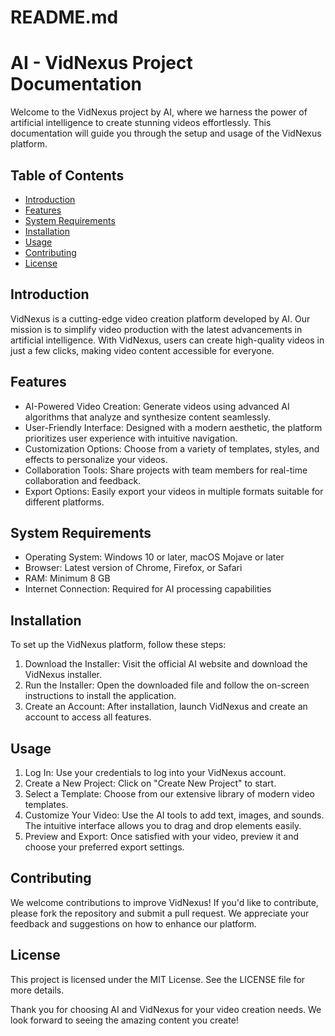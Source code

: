 # README.md

# AI - VidNexus Project Documentation

Welcome to the VidNexus project by AI, where we harness the power of artificial intelligence to create stunning videos effortlessly. This documentation will guide you through the setup and usage of the VidNexus platform.

## Table of Contents

- [Introduction](#introduction)
- [Features](#features)
- [System Requirements](#system-requirements)
- [Installation](#installation)
- [Usage](#usage)
- [Contributing](#contributing)
- [License](#license)

## Introduction

VidNexus is a cutting-edge video creation platform developed by AI. Our mission is to simplify video production with the latest advancements in artificial intelligence. With VidNexus, users can create high-quality videos in just a few clicks, making video content accessible for everyone.

## Features

- AI-Powered Video Creation: Generate videos using advanced AI algorithms that analyze and synthesize content seamlessly.
- User-Friendly Interface: Designed with a modern aesthetic, the platform prioritizes user experience with intuitive navigation.
- Customization Options: Choose from a variety of templates, styles, and effects to personalize your videos.
- Collaboration Tools: Share projects with team members for real-time collaboration and feedback.
- Export Options: Easily export your videos in multiple formats suitable for different platforms.

## System Requirements

- Operating System: Windows 10 or later, macOS Mojave or later
- Browser: Latest version of Chrome, Firefox, or Safari
- RAM: Minimum 8 GB
- Internet Connection: Required for AI processing capabilities

## Installation

To set up the VidNexus platform, follow these steps:

1. Download the Installer: Visit the official AI website and download the VidNexus installer.
2. Run the Installer: Open the downloaded file and follow the on-screen instructions to install the application.
3. Create an Account: After installation, launch VidNexus and create an account to access all features.

## Usage

1. Log In: Use your credentials to log into your VidNexus account.
2. Create a New Project: Click on "Create New Project" to start.
3. Select a Template: Choose from our extensive library of modern video templates.
4. Customize Your Video: Use the AI tools to add text, images, and sounds. The intuitive interface allows you to drag and drop elements easily.
5. Preview and Export: Once satisfied with your video, preview it and choose your preferred export settings.

## Contributing

We welcome contributions to improve VidNexus! If you'd like to contribute, please fork the repository and submit a pull request. We appreciate your feedback and suggestions on how to enhance our platform.

## License

This project is licensed under the MIT License. See the LICENSE file for more details.

Thank you for choosing AI and VidNexus for your video creation needs. We look forward to seeing the amazing content you create!